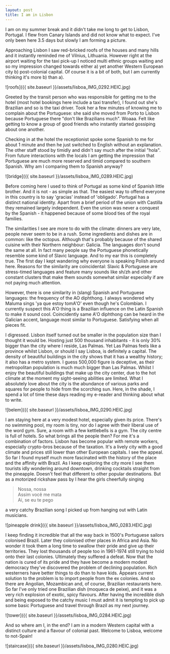 ```yaml
---
layout: post
title: I am in Lisbon
---
```


I am on my summer break and it didn't take me long to get to Lisbon, Portugal.
I flew from Canary Islands and did not know what to expect. I've only been here
3.5 days but slowly I am forming a picture.

Approaching Lisbon I saw red-bricked roofs of the houses and many hills and it
instantly reminded me of Vilnius, Lithuania. However right at the airport
waiting for the taxi pick-up I noticed multi ethnic groups waiting and so my
impression changed towards either a) yet another Western European city b)
post-colonial capital. Of course it is a bit of both, but I am currently
thinking it's more b) than a).

![roofs]({{ site.baseurl }}/assets/lisboa_IMG_0292.HEIC.jpg)

Greeted by the transit person who was responsible for getting me to the hotel
(most hotel bookings here include a taxi transfer), I found out she's Brazilian
and so is the taxi driver. Took her a few minutes of knowing me to complain about
the Portuguese: she said she moved from Porto to Lisbon because Portuguese
there "don't like Brazilians much". Woaaa. Felt like getting to know a group of
good friends who instantly started gossiping about one another.

Checking in at the hotel the receptionist spoke some Spanish to me for about 1
minute and then he just switched to English without an explanation. The other
staff stood by timidly and didn't say much after the initial "hola". From
future interactions with the locals I am getting the impression that Portuguese
are much more reserved and timid compared to southern Spanish. Why am I comparing
them to Spanish anyway?

![bridge]({{ site.baseurl }}/assets/lisboa_IMG_0289.HEIC.jpg)

Before coming here I used to think of Portugal as some kind of Spanish little
brother. And it is not - as simple as that. The easiest way to offend everyone
in this country is to say 'gracias' instead of 'obligado'. Portugal has a
distinct national identity. Apart from a brief period of the union with
Castilla they remained largely independent. Even the union was never a conquest
by the Spanish - it happened because of some blood ties of the royal families.

The similarities I see are more to do with the climate: dinners are very
late, people never seem to be in a rush. Some ingredients and dishes are in
common: like the octopus. Although that's probably because of the shared
cuisine with their Northern neighbour: Galicia. The languages don't sound the
same at all. In fact many people say the Portuguese phonetically resemble some
kind of Slavic language. And to my ear this is completely true. The first day I
kept wandering why everyone is speaking Polish around here. Reasons for the
similarity are coincidental: Slavic & Portuguese are stress-timed languages and
feature many sounds like sh/zh and other constant clusters that make them
sounds somewhat similar especially if are not paying much attention.

However, there is one similarity in (slang) Spanish and Portuguese languages:
the frequency of the AO diphthong. I always wondered why Maluma sings 'ya que
estoy tomA'O' even though he's Colombian. I currently suspect this A'O thing is
a Brazilian influence on the Latin Spanish to make it sound cool. Coincidently
same A'O diphthong can be heard in the Galician accent, language most similar
to Portuguese. Satisfying when all pieces fit.

I digressed. Lisbon itself turned out be smaller in the population size than I
thought it would be. Hosting just 500 thousand inhabitants - it is only 30%
bigger than the city where I reside, Las Palmas. Yet Las Palmas feels like a
province whilst Lisbon, or should I say Lisboa, is definitely a capital. The
density of beautiful buildings in the city shows that it has a wealthy history;
it also has a metro system. I guess 500,000 figure is deceptive, as their
metropolitan population is much much bigger than Las Palmas. Whilst I enjoy the
beautiful buildings that make up the city center, due to the hot climate at the
moment my sight-seeing abilities are limited. What I absolutely love about the
city is the abundance of various parks and squares for people to hide from the
scorching sun. Here, in the shade, I spend a lot of time these days reading my
e-reader and thinking about what to write.

![belem]({{ site.baseurl }}/assets/lisboa_IMG_0290.HEIC.jpg)

I am staying here at a very modest hotel, especially given its price. There's
no swimming pool, my room is tiny, nor do I agree with their liberal use
of the word gym. Sure, a room with a few kettlebells is a gym. The city centre
is full of hotels. So what brings all the people then? For me it's a
combination of factors. Lisbon has become popular with remote workers,
especially crypto-bros because of the taxation. It's a lively city with a good
climate and prices still lower than other European capitals. I see the appeal.
So far I found myself much more fascinated with the history of the place and
the affinity with Brazil. As I keep exploring the city more I see them tourists
idly wondering around downtown, drinking cocktails straight from the pineapple.
Doesn't feel that different to other popular destinations. But as a motorized
rickshaw pass by I hear the girls cheerfully singing
> Nossa, nossa<br>
> Assim você me mata<br>
> Ai, se eu te pego

a very catchy Brazilian song I picked up from hanging out with Latin musicians.

![pineapple drink]({{ site.baseurl }}/assets/lisboa_IMG_0283.HEIC.jpg)

I keep finding it incredible that all the way back in 1500's Portuguese sailors
colonised Brazil. Later they colonised other places in Africa and Asia. No
wonder it took them a long time to swallow their pride and give up their
territories. They lost thousands of people too in 1961-1974 still trying to hold
onto their last colonies. Ultimately they suffered a defeat. Now that the
nation is cured of its pride and they have become a modern modest democracy
they've discovered the problem of declining population. Rich westerners have
better things to do than to have kids. Appears current solution to the problem
is to import people from the ex colonies. And so there are Angolian, Mozambican
and, of course, Brazilian restaurants here. So far I've only tried one
Brazilian dish (moqueca de peixe), and it was a very rich explosion of exotic,
spicy flavours. After having the incredible dish and being exposed to the
catchy music I must admit it is tempting to pick up some basic Portuguese
and travel through Brazil as my next journey.

![tower]({{ site.baseurl }}/assets/lisboa_IMG_0284.HEIC.jpg)

And so where am I, in the end? I am in a modern Western capital with a distinct
culture and a flavour of colonial past. Welcome to Lisboa, welcome to not-Spain!

![staircase]({{ site.baseurl }}/assets/lisboa_IMG_0280.HEIC.jpg)
